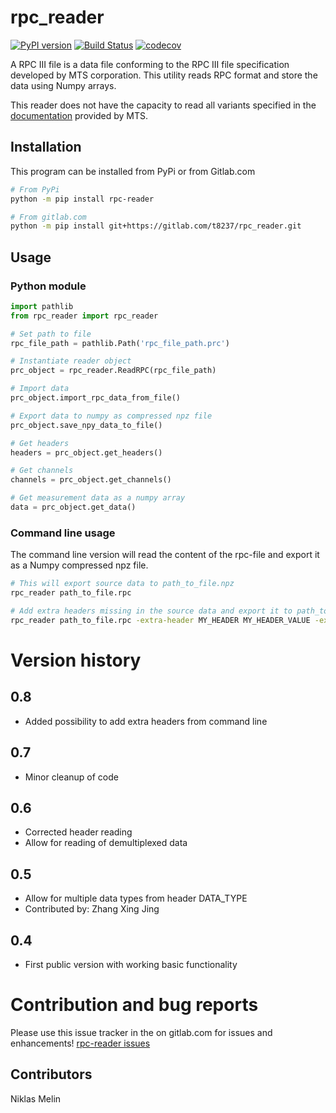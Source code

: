 # rpc_reader

[![PyPI version](https://img.shields.io/pypi/v/rpc-reader.svg)](https://pypi.org/project/rpc-reader/)
[![Build Status](https://gitlab.com/t8237/rpc_reader/badges/master/pipeline.svg)](https://gitlab.com/t8237/rpc_reader/-/commits/master)
[![codecov](https://gitlab.com/t8237/rpc_reader/badges/master/coverage.svg)](https://gitlab.com/t8237/rpc_reader/-/commits/master)



A RPC III file is a data file conforming to the RPC III file specification developed by MTS corporation. This utility reads RPC format and store the data using Numpy arrays. 

This reader does not have the capacity to read all variants specified in the [documentation](https://corp.mts.com/cs/groups/public/documents/library/mts_007569.pdf) provided by MTS.

## Installation
This program can be installed from PyPi or from Gitlab.com
```bash
# From PyPi
python -m pip install rpc-reader  

# From gitlab.com
python -m pip install git+https://gitlab.com/t8237/rpc_reader.git
```


## Usage
### Python module

```python
import pathlib
from rpc_reader import rpc_reader

# Set path to file
rpc_file_path = pathlib.Path('rpc_file_path.prc')

# Instantiate reader object
prc_object = rpc_reader.ReadRPC(rpc_file_path)

# Import data
prc_object.import_rpc_data_from_file()

# Export data to numpy as compressed npz file
prc_object.save_npy_data_to_file()

# Get headers
headers = prc_object.get_headers()

# Get channels
channels = prc_object.get_channels()

# Get measurement data as a numpy array
data = prc_object.get_data()
```

### Command line usage
The command line version will read the content of the rpc-file and export it as a Numpy compressed npz file.

```bash
# This will export source data to path_to_file.npz
rpc_reader path_to_file.rpc

# Add extra headers missing in the source data and export it to path_to_file.npz
rpc_reader path_to_file.rpc -extra-header MY_HEADER MY_HEADER_VALUE -extra-header ENGINEER_NAME BAT_MAN
```

# Version history
## 0.8
 - Added possibility to add extra headers from command line
## 0.7
 - Minor cleanup of code
## 0.6
 - Corrected header reading
 - Allow for reading of demultiplexed data
## 0.5
 - Allow for multiple data types from header DATA_TYPE
 - Contributed by: Zhang Xing Jing
## 0.4
 - First  public version with working basic functionality

# Contribution and bug reports
Please use this issue tracker in the on gitlab.com for issues and enhancements!
[rpc-reader issues](https://gitlab.com/t8237/rpc_reader/-/issues)  

## Contributors
Niklas Melin
